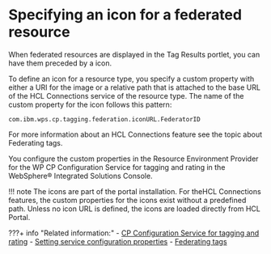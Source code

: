 # Specifying an icon for a federated resource

When federated resources are displayed in the Tag Results portlet, you can have them preceded by a icon.

To define an icon for a resource type, you specify a custom property with either a URI for the image or a relative path that is attached to the base URL of the HCL Connections service of the resource type. The name of the custom property for the icon follows this pattern:

```
com.ibm.wps.cp.tagging.federation.iconURL.FederatorID
```

For more information about an HCL Connections feature see the topic about Federating tags.

You configure the custom properties in the Resource Environment Provider for the WP CP Configuration Service for tagging and rating in the WebSphere® Integrated Solutions Console.

!!! note
    The icons are part of the portal installation. For theHCL Connections features, the custom properties for the icons exist without a predefined path. Unless no icon URL is defined, the icons are loaded directly from HCL Portal.


???+ info "Related information:"
    - [CP Configuration Service for tagging and rating](../../../../deployment/manage/config_portal_behavior/service_config_properties/portal_svc_cfg/cp_cfg_svc/index.md)
    - [Setting service configuration properties](../../../../deployment/manage/config_portal_behavior/service_config_properties/index.md)
    - [Federating tags](../index.md)

